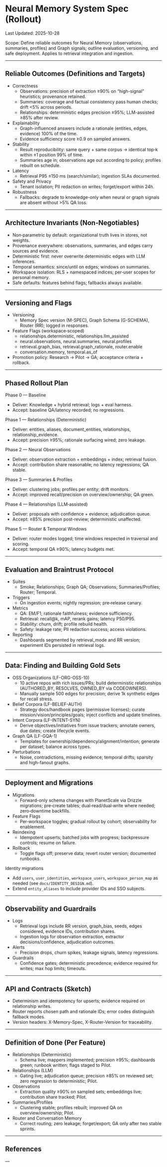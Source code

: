 # Neural Memory System Spec (Rollout)

Last Updated: 2025-10-28

Scope: Define reliable outcomes for Neural Memory (observations, summaries, profiles) and Graph signals; outline evaluation, versioning, and safe deployment. Applies to retrieval integration and ingestion.

---

## Reliable Outcomes (Definitions and Targets)

- Correctness
  - Observations: precision of extraction ≥90% on “high-signal” heuristics; provenance retained.
  - Summaries: coverage and factual consistency pass human checks; drift <5% across periods.
  - Relationships: deterministic edges precision ≥95%; LLM-assisted ≥85% after review.
- Explainability
  - Graph-influenced answers include a rationale (entities, edges, evidence) 100% of the time.
  - Evidence sufficiency score ≥0.9 on sampled answers.
- Stability
  - Result reproducibility: same query + same corpus → identical top‑k within ±1 position 99% of time.
  - Summaries age in; observations age out according to policy; profiles rebuilt on schedule.
- Latency
  - Retrieval P95 ≤150 ms (search/similar); ingestion SLAs documented.
- Safety and Privacy
  - Tenant isolation; PII redaction on writes; forget/export within 24h.
- Robustness
  - Fallbacks: degrade to knowledge-only when neural or graph signals are absent without >5% QA loss.

---

## Architecture Invariants (Non‑Negotiables)

- Non‑parametric by default: organizational truth lives in stores, not weights.
- Provenance everywhere: observations, summaries, and edges carry sources and evidence.
- Deterministic first: never overwrite deterministic edges with LLM inferences.
- Temporal semantics: since/until on edges; windows on summaries.
- Workspace isolation: RLS + namespaced indices; per‑user scopes for personal memory.
- Safe defaults: features behind flags; fallbacks always available.

---

## Versioning and Flags

- Versioning
  - Memory Spec version (M-SPEC), Graph Schema (G-SCHEMA), Router (RR); logged in responses.
- Feature Flags (workspace‑scoped)
  - relationships.deterministic, relationships.llm_assisted
  - neural.observations, neural.summaries, neural.profiles
  - retrieval.graph_bias, retrieval.graph_rationale, router.enable
  - conversation.memory, temporal.as_of
- Promotion policy: Research → Pilot → GA; acceptance criteria + rollback.

---

## Phased Rollout Plan

Phase 0 — Baseline
- Deliver: Knowledge + hybrid retrieval; logs + eval harness.
- Accept: baseline QA/latency recorded; no regressions.

Phase 1 — Relationships (Deterministic)
- Deliver: entities, aliases, document_entities, relationships, relationship_evidence.
- Accept: precision ≥95%; rationale surfacing wired; zero leakage.

Phase 2 — Neural Observations
- Deliver: observation extraction + embeddings + index; retrieval fusion.
- Accept: contribution share reasonable; no latency regressions; QA stable.

Phase 3 — Summaries & Profiles
- Deliver: clustering jobs; profiles per entity; drift monitors.
- Accept: improved recall/precision on overview/ownership; QA green.

Phase 4 — Relationships (LLM‑assisted)
- Deliver: proposals with confidence + evidence; adjudication queue.
- Accept: ≥85% precision post-review; deterministic unaffected.

Phase 5 — Router & Temporal Windows
- Deliver: router modes logged; time windows respected in traversal and scoring.
- Accept: temporal QA ≥90%; latency budgets met.

---

## Evaluation and Braintrust Protocol

- Suites
  - Smoke; Relationships; Graph QA; Observations; Summaries/Profiles; Router; Temporal.
- Triggers
  - On ingestion events; nightly regression; pre‑release canary.
- Metrics
  - QA: EM/F1; rationale faithfulness; evidence sufficiency.
  - Retrieval: recall@k, mAP, rerank gains; latency P50/P95.
  - Stability: churn, drift; profile rebuild health.
  - Safety: leakage rate; PII redaction success; access violations.
- Reporting
  - Dashboards segmented by retrieval_mode and RR version; experiment IDs persisted in retrieval logs.

---

## Data: Finding and Building Gold Sets

- OSS Organizations (LF-ORG-OSS-10)
  - 10 active repos with rich issues/PRs; build deterministic relationships (AUTHORED_BY, RESOLVES, OWNED_BY via CODEOWNERS).
  - Manually sample 500 edges for precision; derive 1k synthetic edges for recall stress.
- Belief Corpora (LF-BELIEF-AUTH)
  - Strategy docs/handbook pages (permissive licenses); curate mission/vision/principles/goals; inject conflicts and update timelines.
- Intent Corpora (LF-INTENT-SYN)
  - Derive objectives/initiatives from issue trackers; annotate owners, due dates; create lifecycle events.
- Graph QA (LF-GQA-1)
  - Templates for ownership/dependency/alignment/intention; generate per dataset; balance across types.
- Perturbations
  - Noise, contradictions, missing evidence; temporal drifts; sparsity and high-fanout graphs.

---

## Deployment and Migrations

- Migrations
  - Forward-only schema changes with PlanetScale via Drizzle migrations; pre‑create tables; dual‑read/dual‑write where needed; zero‑downtime backfills.
- Feature Flags
  - Per‑workspace toggles; gradual rollout by cohort; observability for enablement.
- Reindexing
  - Idempotent upserts; batched jobs with progress; backpressure controls; resume on failure.
- Rollback
  - Toggle flags off; preserve data; revert router version; documented runbooks.

Identity migrations
- Add `users`, `user_identities`, `workspace_users`, `workspace_person_map` as needed (see `docs/IDENTITY_DESIGN.md`).
- Extend `entity_aliases` to include provider IDs and SSO subjects.

---

## Observability and Guardrails

- Logs
  - Retrieval logs include RR version, graph_bias, seeds, edges considered, evidence IDs, contribution shares.
  - Ingestion logs for observation extraction, extractor decisions/confidence, adjudication outcomes.
- Alerts
  - Precision drops, churn spikes, leakage signals, latency regressions.
- Guardrails
  - Confidence gates; deterministic precedence; evidence required for writes; max hop limits; timeouts.

---

## API and Contracts (Sketch)

- Determinism and idempotency for upserts; evidence required on relationship writes.
- Router reports chosen path and rationale IDs; error codes distinguish fallback modes.
- Version headers: X-Memory-Spec, X-Router-Version for traceability.

---

## Definition of Done (Per Feature)

- Relationships (Deterministic)
  - Schema live; mappers implemented; precision ≥95%; dashboards green; runbook written; flags staged to Pilot.
- Relationships (LLM)
  - Gating live; adjudication queue; precision ≥85% on reviewed set; zero regression to deterministic; Pilot.
- Observations
  - Extraction quality ≥90% on sampled sets; embeddings live; contribution share tracked; Pilot.
- Summaries/Profiles
  - Clustering stable; profiles rebuilt; improved QA on overview/ownership; Pilot.
- Router and Conversation Memory
  - Correct routing; zero leakage; forget/export; GA only after two stable sprints.

---

## References

—
